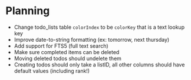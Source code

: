 #  Planning

* Change todo_lists table `colorIndex` to be `colorKey` that is a text lookup key
* Improve date-to-string formatting (ex: tomorrow, next thursday)
* Add support for FTS5 (full text search)
* Make sure completed items can be deleted
* Moving deleted todos should undelete them
* Creating todos should only take a listID, all other columns should have default values (including rank!)
